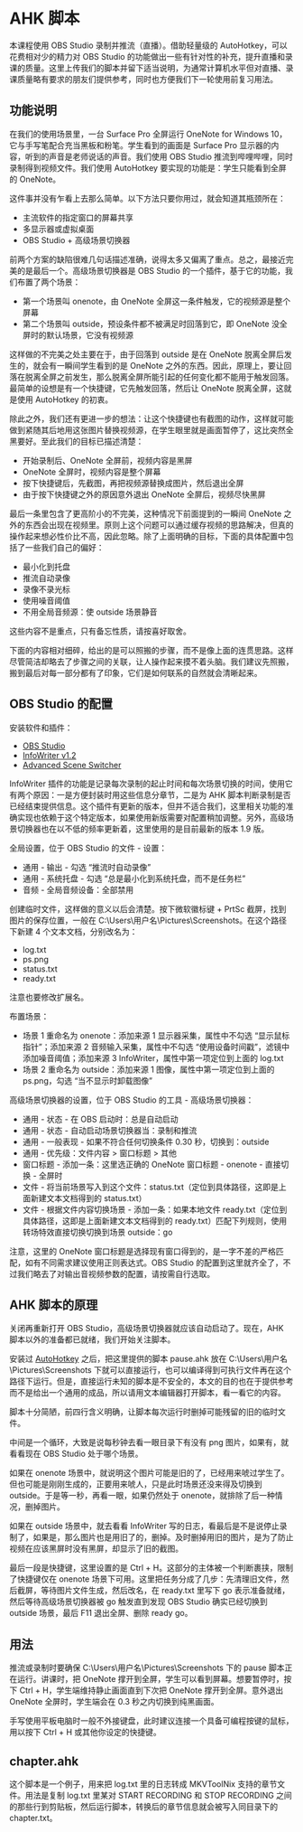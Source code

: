 # AHK 脚本

本课程使用 OBS Studio 录制并推流（直播）。借助轻量级的 AutoHotkey，可以花费相对少的精力对 OBS Studio 的功能做出一些有针对性的补充，提升直播和录课的质量。这里上传我们的脚本并留下适当说明，为通常计算机水平但对直播、录课质量略有要求的朋友们提供参考，同时也方便我们下一轮使用前复习用法。

## 功能说明

在我们的使用场景里，一台 Surface Pro 全屏运行 OneNote for Windows 10，它与手写笔配合充当黑板和粉笔。学生看到的画面是 Surface Pro 显示器的内容，听到的声音是老师说话的声音。我们使用 OBS Studio 推流到哔哩哔哩，同时录制得到视频文件。我们使用 AutoHotkey 要实现的功能是：学生只能看到全屏的 OneNote。

这件事并没有乍看上去那么简单。以下方法只要你用过，就会知道其瓶颈所在：

* 主流软件的指定窗口的屏幕共享
* 多显示器或虚拟桌面
* OBS Studio + 高级场景切换器

前两个方案的缺陷很难几句话描述准确，说得太多又偏离了重点。总之，最接近完美的是最后一个。高级场景切换器是 OBS Studio 的一个插件，基于它的功能，我们布置了两个场景：

* 第一个场景叫 onenote，由 OneNote 全屏这一条件触发，它的视频源是整个屏幕
* 第二个场景叫 outside，预设条件都不被满足时回落到它，即 OneNote 没全屏时的默认场景，它没有视频源

这样做的不完美之处主要在于，由于回落到 outside 是在 OneNote 脱离全屏后发生的，就会有一瞬间学生看到的是 OneNote 之外的东西。因此，原理上，要让回落在脱离全屏之前发生，那么脱离全屏所能引起的任何变化都不能用于触发回落。最简单的设想是有一个快捷键，它先触发回落，然后让 OneNote 脱离全屏，这就是使用 AutoHotkey 的初衷。

除此之外，我们还有更进一步的想法：让这个快捷键也有截图的动作，这样就可能做到紧随其后地用这张图片替换视频源，在学生眼里就是画面暂停了，这比突然全黑要好。至此我们的目标已描述清楚：

* 开始录制后、OneNote 全屏前，视频内容是黑屏
* OneNote 全屏时，视频内容是整个屏幕
* 按下快捷键后，先截图，再把视频源替换成图片，然后退出全屏
* 由于按下快捷键之外的原因意外退出 OneNote 全屏后，视频尽快黑屏

最后一条里包含了更高阶小的不完美，这种情况下前面提到的一瞬间 OneNote 之外的东西会出现在视频里。原则上这个问题可以通过缓存视频的思路解决，但真的操作起来想必性价比不高，因此忽略。除了上面明确的目标，下面的具体配置中包括了一些我们自己的偏好：

* 最小化到托盘
* 推流自动录像
* 录像不录光标
* 使用噪音阈值
* 不用全局音频源：使 outside 场景静音

这些内容不是重点，只有备忘性质，请按喜好取舍。

下面的内容相对细碎，给出的是可以照搬的步骤，而不是像上面的连贯思路。这样尽管简洁却略去了步骤之间的关联，让人操作起来摸不着头脑。我们建议先照搬，搬到最后对每一部分都有了印象，它们是如何联系的自然就会清晰起来。

## OBS Studio 的配置

安装软件和插件：

* [OBS Studio](https://obsproject.com/download)
* [InfoWriter v1.2](https://github.com/partouf/OBSInfoWriter/releases/tag/v1.2)
* [Advanced Scene Switcher](https://obsproject.com/forum/resources/advanced-scene-switcher.395)

InfoWriter 插件的功能是记录每次录制的起止时间和每次场景切换的时间，使用它有两个原因：一是方便封装时用这些信息分章节，二是为 AHK 脚本判断录制是否已经结束提供信息。这个插件有更新的版本，但并不适合我们，这里相关功能的准确实现也依赖于这个特定版本，如果使用新版需要对配置稍加调整。另外，高级场景切换器也在以不低的频率更新着，这里使用的是目前最新的版本 1.9 版。

全局设置，位于 OBS Studio 的文件 - 设置：

* 通用 - 输出  - 勾选 “推流时自动录像”
* 通用 - 系统托盘 - 勾选 “总是最小化到系统托盘，而不是任务栏”
* 音频 - 全局音频设备：全部禁用

创建临时文件，这样做的意义以后会清楚。按下微软徽标键 + PrtSc 截屏，找到图片的保存位置，一般在 C:\Users\用户名\Pictures\Screenshots。在这个路径下新建 4 个文本文档，分别改名为：

* log.txt
* ps.png
* status.txt
* ready.txt

注意也要修改扩展名。

布置场景：

* 场景 1 重命名为 onenote：添加来源 1 显示器采集，属性中不勾选 “显示鼠标指针”；添加来源 2 音频输入采集，属性中不勾选 “使用设备时间戳”，滤镜中添加噪音阈值；添加来源 3 InfoWriter，属性中第一项定位到上面的 log.txt
* 场景 2 重命名为 outside：添加来源 1 图像，属性中第一项定位到上面的 ps.png，勾选 “当不显示时卸载图像”

高级场景切换器的设置，位于 OBS Studio 的工具 - 高级场景切换器：

* 通用 - 状态 - 在 OBS 启动时：总是自动启动
* 通用 - 状态 - 自动启动场景切换器当：录制和推流
* 通用 - 一般表现 - 如果不符合任何切换条件 0.30 秒，切换到：outside
* 通用 - 优先级：文件内容 > 窗口标题 > 其他
* 窗口标题 - 添加一条：这里选正确的 OneNote 窗口标题 - onenote - 直接切换 - 全屏时
* 文件 - 将当前场景写入到这个文件：status.txt（定位到具体路径，这即是上面新建文本文档得到的 status.txt）
* 文件 - 根据文件内容切换场景 - 添加一条：如果本地文件 ready.txt（定位到具体路径，这即是上面新建文本文档得到的 ready.txt）匹配下列规则，使用转场特效直接切换切换到场景 outside：go

注意，这里的 OneNote 窗口标题是选择现有窗口得到的，是一字不差的严格匹配，如有不同需求建议使用正则表达式。OBS Studio 的配置到这里就齐全了，不过我们略去了对输出音视频参数的配置，请按需自行选取。

## AHK 脚本的原理

关闭再重新打开 OBS Studio，高级场景切换器就应该自动启动了。现在，AHK 脚本以外的准备都已就绪，我们开始关注脚本。

安装过 [AutoHotkey](https://www.autohotkey.com/download/ahk-install.exe) 之后，把这里提供的脚本 pause.ahk 放在 C:\Users\用户名\Pictures\Screenshots 下就可以直接运行，也可以编译得到可执行文件再在这个路径下运行。但是，直接运行未知的脚本是不安全的，本文的目的也在于提供参考而不是给出一个通用的成品，所以请用文本编辑器打开脚本，看一看它的内容。

脚本十分简陋，前四行含义明确，让脚本每次运行时删掉可能残留的旧的临时文件。

中间是一个循环，大致是说每秒钟去看一眼目录下有没有 png 图片，如果有，就看看现在 OBS Studio 处于哪个场景。

如果在 onenote 场景中，就说明这个图片可能是旧的了，已经用来唬过学生了。但也可能是刚刚生成的，正要用来唬人，只是此时场景还没来得及切换到 outside。于是等一秒，再看一眼，如果仍然处于 onenote，就排除了后一种情况，删掉图片。

如果在 outside 场景中，就去看看 InfoWriter 写的日志，看最后是不是说停止录制了，如果是，那么图片也是用旧了的，删掉。及时删掉用旧的图片，是为了防止视频在应该黑屏时没有黑屏，却显示了旧的截图。

最后一段是快捷键，这里设置的是 Ctrl + H。这部分的主体被一个判断裹挟，限制了快捷键仅在 onenote 场景下可用。这里把任务分成了几步：先清理旧文件，然后截屏，等待图片文件生成，然后改名，在 ready.txt 里写下 go 表示准备就绪，然后等待高级场景切换器被 go 触发直到发现 OBS Studio 确实已经切换到 outside 场景，最后 F11 退出全屏、删除 ready go。

## 用法

推流或录制时要确保 C:\Users\用户名\Pictures\Screenshots 下的 pause 脚本正在运行。讲课时，把 OneNote 撑开到全屏，学生可以看到屏幕。想要暂停时，按下 Ctrl + H，学生端维持静止画面直到下次把 OneNote 撑开到全屏。意外退出 OneNote 全屏时，学生端会在 0.3 秒之内切换到纯黑画面。

手写使用平板电脑时一般不外接键盘，此时建议连接一个具备可编程按键的鼠标，用以按下 Ctrl + H 或其他你设定的快捷键。

## chapter.ahk

这个脚本是一个例子，用来把 log.txt 里的日志转成 MKVToolNix 支持的章节文件。用法是复制 log.txt 里某对 START RECORDING 和 STOP RECORDING 之间的那些行到剪贴板，然后运行脚本，转换后的章节信息就会被写入同目录下的 chapter.txt。
